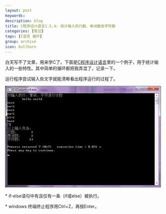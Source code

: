 ```yaml
---
layout: post
keywords: 
description: blog
title: C程序设计语言1.5.4: 统计输入的行数、单词数及字符数
categories: [笔记]
tags: [C语言 循环]
group: archive
icon: bullhorn
---
```

白天写不了文章，用来学C了。下面是[C程序设计语言](http://vdisk.weibo.com/s/aWvnKWu_ZYToz)里的一个例子，用于统计输入的一些特性。其中简单的循环都把我弄混了，记录一下。
<div align="center"><script src="https://gist.github.com/anonymous/9364821.js"></script></div>

运行程序尝试输入些文字就能清晰看出程序运行的过程了。

![结果输出][result]

\* if-else语句中有且仅有一条（if或else）被执行。

\* windows 终端终止程序用Ctrl+Z，再按Enter。

[result]: /image/post/count.png
